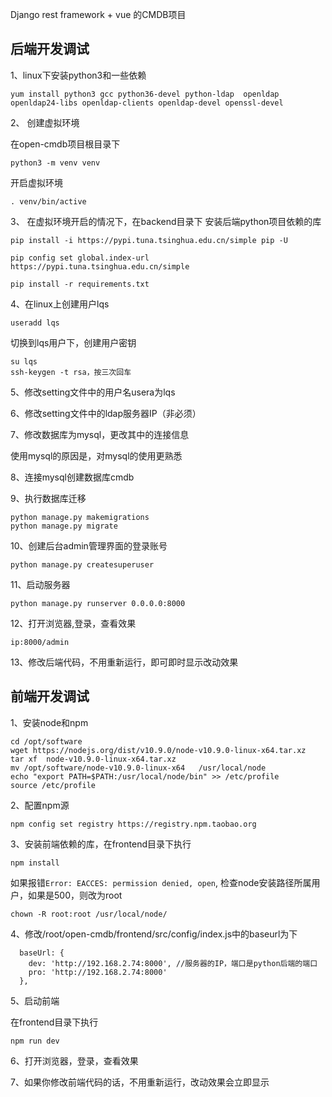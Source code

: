 Django rest framework + vue 的CMDB项目

## 后端开发调试

1、linux下安装python3和一些依赖
```
yum install python3 gcc python36-devel python-ldap  openldap openldap24-libs openldap-clients openldap-devel openssl-devel
```

2、 创建虚拟环境

在open-cmdb项目根目录下

```
python3 -m venv venv
```

开启虚拟环境

```
. venv/bin/active
```

3、 在虚拟环境开启的情况下，在backend目录下 安装后端python项目依赖的库

```
pip install -i https://pypi.tuna.tsinghua.edu.cn/simple pip -U

pip config set global.index-url https://pypi.tuna.tsinghua.edu.cn/simple

pip install -r requirements.txt
```

4、在linux上创建用户lqs

```
useradd lqs
```

切换到lqs用户下，创建用户密钥

```
su lqs
ssh-keygen -t rsa，按三次回车
```

5、修改setting文件中的用户名usera为lqs

6、修改setting文件中的ldap服务器IP（非必须）

7、修改数据库为mysql，更改其中的连接信息

使用mysql的原因是，对mysql的使用更熟悉

8、连接mysql创建数据库cmdb

9、执行数据库迁移

```
python manage.py makemigrations
python manage.py migrate
```
10、创建后台admin管理界面的登录账号

```
python manage.py createsuperuser
```
11、启动服务器

```
python manage.py runserver 0.0.0.0:8000
```
12、打开浏览器,登录，查看效果

```
ip:8000/admin
```

13、修改后端代码，不用重新运行，即可即时显示改动效果

## 前端开发调试

1、安装node和npm

```
cd /opt/software
wget https://nodejs.org/dist/v10.9.0/node-v10.9.0-linux-x64.tar.xz 
tar xf  node-v10.9.0-linux-x64.tar.xz
mv /opt/software/node-v10.9.0-linux-x64   /usr/local/node
echo "export PATH=$PATH:/usr/local/node/bin" >> /etc/profile
source /etc/profile
```

2、配置npm源

```
npm config set registry https://registry.npm.taobao.org
```

3、安装前端依赖的库，在frontend目录下执行

```
npm install 
```
如果报错`Error: EACCES: permission denied, open`,
检查node安装路径所属用户，如果是500，则改为root

```
chown -R root:root /usr/local/node/
```
4、修改/root/open-cmdb/frontend/src/config/index.js中的baseurl为下

```
  baseUrl: {
    dev: 'http://192.168.2.74:8000', //服务器的IP，端口是python后端的端口
    pro: 'http://192.168.2.74:8000'
  },
```
5、启动前端

在frontend目录下执行

```
npm run dev
```
6、打开浏览器，登录，查看效果

7、如果你修改前端代码的话，不用重新运行，改动效果会立即显示